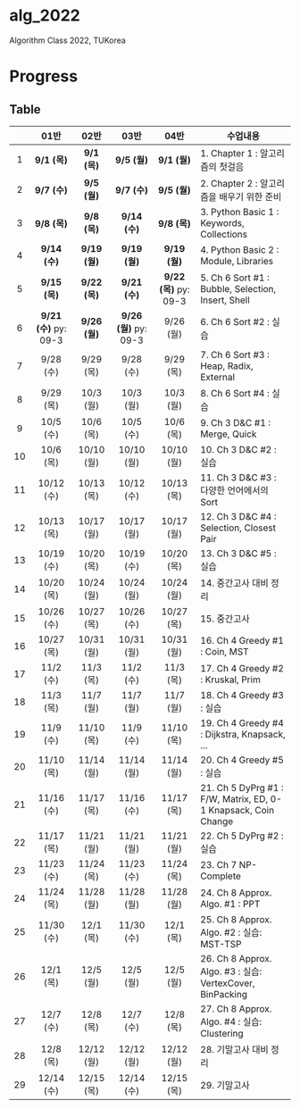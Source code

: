 # alg_2022
Algorithm Class 2022, TUKorea

# Progress

## Table

|    | 01반 | 02반 | 03반 | 04반 | 수업내용 |
| :---: | :---: | :---: | :---: | :---: | --- |
| 1 | **9/1 (목)** | **9/1 (목)** | **9/5 (월)** | **9/1 (월)** | 1. Chapter 1 : 알고리즘의 첫걸음 | 
| 2 | **9/7 (수)** | **9/5 (월)** | **9/7 (수)** | **9/5 (월)** | 2. Chapter 2 : 알고리즘을 배우기 위한 준비 | 
| 3 | **9/8 (목)** | **9/8 (목)** | **9/14 (수)** | **9/8 (목)** | 3. Python Basic 1 : Keywords, Collections | 
| 4 | **9/14 (수)** | **9/19 (월)** | **9/19 (월)** | **9/19 (월)** | 4. Python Basic 2 : Module, Libraries | 
| 5 | **9/15 (목)** | **9/22 (목)** | **9/21 (수)** | **9/22 (목)** py: 09-3 | 5. Ch 6 Sort #1 : Bubble, Selection, Insert, Shell | 
| 6 | **9/21 (수)** py: 09-3 | **9/26 (월)** | **9/26 (월)** py: 09-3 | 9/26 (월) | 6. Ch 6 Sort #2 : 실습 | 
| 7 | 9/28 (수) | 9/29 (목) | 9/28 (수) | 9/29 (목) | 7. Ch 6 Sort #3 : Heap, Radix, External | 
| 8 | 9/29 (목) | 10/3 (월) | 10/3 (월) | 10/3 (월) | 8. Ch 6 Sort #4 : 실습 | 
| 9 | 10/5 (수) | 10/6 (목) | 10/5 (수) | 10/6 (목) | 9. Ch 3 D&C #1 : Merge, Quick | 
| 10 | 10/6 (목) | 10/10 (월) | 10/10 (월) | 10/10 (월) | 10. Ch 3 D&C #2 : 실습 | 
| 11 | 10/12 (수) | 10/13 (목) | 10/12 (수) | 10/13 (목) | 11. Ch 3 D&C #3 : 다양한 언어에서의 Sort | 
| 12 | 10/13 (목) | 10/17 (월) | 10/17 (월) | 10/17 (월) | 12. Ch 3 D&C #4 : Selection, Closest Pair | 
| 13 | 10/19 (수) | 10/20 (목) | 10/19 (수) | 10/20 (목) | 13. Ch 3 D&C #5 : 실습 | 
| 14 | 10/20 (목) | 10/24 (월) | 10/24 (월) | 10/24 (월) | 14. 중간고사 대비 정리 | 
| 15 | 10/26 (수) | 10/27 (목) | 10/26 (수) | 10/27 (목) | 15. 중간고사 | 
| 16 | 10/27 (목) | 10/31 (월) | 10/31 (월) | 10/31 (월) | 16. Ch 4 Greedy #1 : Coin, MST | 
| 17 | 11/2 (수) | 11/3 (목) | 11/2 (수) | 11/3 (목) | 17. Ch 4 Greedy #2 : Kruskal, Prim | 
| 18 | 11/3 (목) | 11/7 (월) | 11/7 (월) | 11/7 (월) | 18. Ch 4 Greedy #3 : 실습 | 
| 19 | 11/9 (수) | 11/10 (목) | 11/9 (수) | 11/10 (목) | 19. Ch 4 Greedy #4 : Dijkstra, Knapsack, ... | 
| 20 | 11/10 (목) | 11/14 (월) | 11/14 (월) | 11/14 (월) | 20. Ch 4 Greedy #5 : 실습 | 
| 21 | 11/16 (수) | 11/17 (목) | 11/16 (수) | 11/17 (목) | 21. Ch 5 DyPrg #1 : F/W, Matrix, ED, 0-1 Knapsack, Coin Change | 
| 22 | 11/17 (목) | 11/21 (월) | 11/21 (월) | 11/21 (월) | 22. Ch 5 DyPrg #2 : 실습 | 
| 23 | 11/23 (수) | 11/24 (목) | 11/23 (수) | 11/24 (목) | 23. Ch 7 NP-Complete | 
| 24 | 11/24 (목) | 11/28 (월) | 11/28 (월) | 11/28 (월) | 24. Ch 8 Approx. Algo. #1 : PPT | 
| 25 | 11/30 (수) | 12/1 (목) | 11/30 (수) | 12/1 (목) | 25. Ch 8 Approx. Algo. #2 : 실습: MST-TSP | 
| 26 | 12/1 (목) | 12/5 (월) | 12/5 (월) | 12/5 (월) | 26. Ch 8 Approx. Algo. #3 : 실습: VertexCover, BinPacking | 
| 27 | 12/7 (수) | 12/8 (목) | 12/7 (수) | 12/8 (목) | 27. Ch 8 Approx. Algo. #4 : 실습: Clustering | 
| 28 | 12/8 (목) | 12/12 (월) | 12/12 (월) | 12/12 (월) | 28. 기말고사 대비 정리 | 
| 29 | 12/14 (수) | 12/15 (목) | 12/14 (수) | 12/15 (목) | 29. 기말고사 | 
